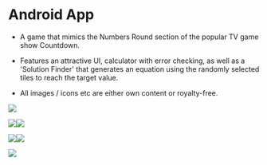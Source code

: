 # Android App

- A game that mimics the Numbers Round section of the popular TV game show Countdown.

- Features an attractive UI, calculator with error checking, as well as a 'Solution Finder' that generates an equation using the randomly selected tiles to reach the target value.

- All images / icons etc are either own content or royalty-free.


<img style="max-width:100%;height:auto;" src="https://i.ibb.co/4YYB9pt/App-Landing-Page.jpg">

<img style="max-width:50px;height:auto;" src="https://i.ibb.co/Kjt74SP/01start.png"><img style="max-width:200px;height:auto;" src="https://i.ibb.co/5FfSVp1/03target.png">

<img style="max-width:50%;height:auto;" src="https://i.ibb.co/Y067smp/05calculating.png"><img style="max-width:50%;height:auto;" src="https://i.ibb.co/K9SLLz1/06menu.png">

<img style="max-width:50%;height:auto;" src="https://i.ibb.co/MpN8hpQ/07solutionshow.png">
